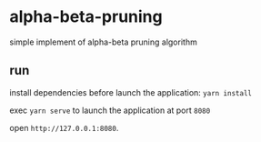 # alpha-beta-pruning
simple implement of alpha-beta pruning algorithm

## run
install dependencies before launch the application: `yarn install`

exec `yarn serve` to launch the application at port `8080`

open `http://127.0.0.1:8080`.
